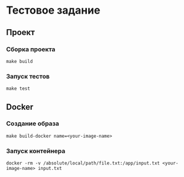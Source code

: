 # Тестовое задание

## Проект
### Сборка проекта 
``` 
make build
```
### Запуск тестов
```
make test
```

## Docker
### Создание образа
```
make build-docker name=<your-image-name>
```
### Запуск контейнера
```
docker -rm -v /absolute/local/path/file.txt:/app/input.txt <your-image-name> input.txt
```
